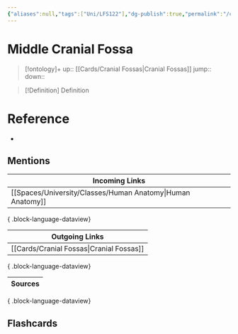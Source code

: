 ```yaml
---
{"aliases":null,"tags":["Uni/LFS122"],"dg-publish":true,"permalink":"/cards/middle-cranial-fossa/","dgPassFrontmatter":true}
---
```


# Middle Cranial Fossa

> [!ontology]+
> up:: [[Cards/Cranial Fossas\|Cranial Fossas]]
> jump:: 
> down:: 

> [!Definition] Definition

# Reference

- 

## Mentions

| Incoming Links                                                |
| ------------------------------------------------------------- |
| [[Spaces/University/Classes/Human Anatomy\|Human Anatomy]] |

{ .block-language-dataview}

| Outgoing Links                              |
| ------------------------------------------- |
| [[Cards/Cranial Fossas\|Cranial Fossas]] |

{ .block-language-dataview}

| Sources |
| ------- |

{ .block-language-dataview}

## Flashcards